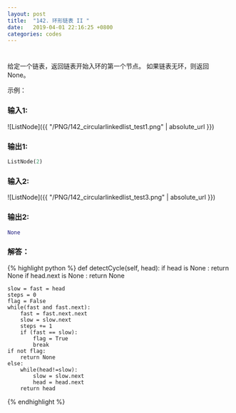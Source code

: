 ```yaml
---
layout: post
title:  "142. 环形链表 II "
date:   2019-04-01 22:16:25 +0800
categories: codes
---
```

#  

给定一个链表，返回链表开始入环的第一个节点。 如果链表无环，则返回 None。

示例：  

### 输入1:   
![ListNode]({{ "/PNG/142_circularlinkedlist_test1.png" | absolute_url }})

### 输出1:  
```Python
ListNode(2)
```

### 输入2:   
![ListNode]({{ "/PNG/142_circularlinkedlist_test3.png" | absolute_url }})

### 输出2:  
```Python
None
```

### 解答：  

{% highlight python %}
def detectCycle(self, head):
    if head is None : return None
    if head.next is None : return None

    slow = fast = head
    steps = 0
    flag = False
    while(fast and fast.next):
        fast = fast.next.next
        slow = slow.next
        steps += 1
        if (fast == slow):
            flag = True
            break
    if not flag:
        return None
    else:
        while(head!=slow):
            slow = slow.next
            head = head.next
        return head
{% endhighlight %}
